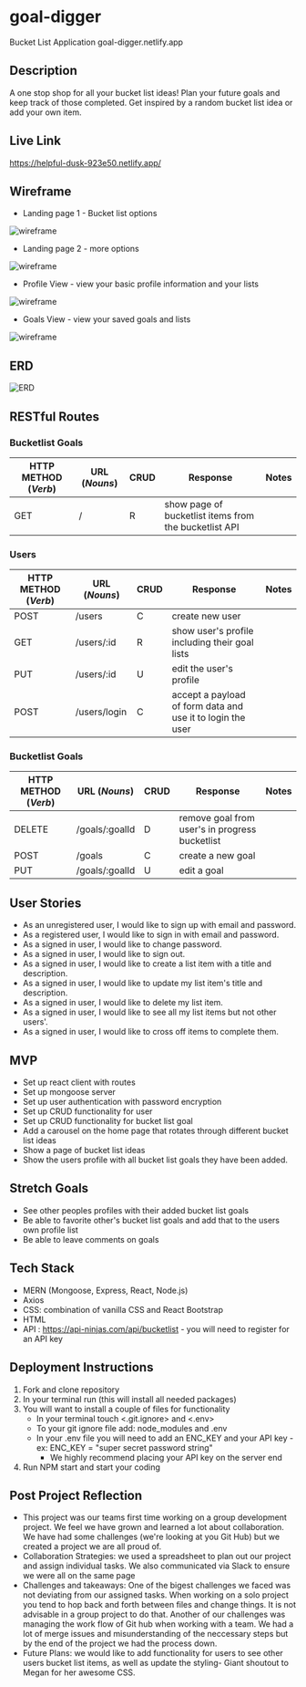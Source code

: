 # goal-digger

Bucket List Application
goal-digger.netlify.app

## Description

A one stop shop for all your bucket list ideas! Plan your future goals and keep track of those completed. 
Get inspired by a random bucket list idea or add your own item.

## Live Link
https://helpful-dusk-923e50.netlify.app/

## Wireframe

- Landing page 1 - Bucket list options

![wireframe](./Goal-Digger-Wireframe/Landing-page.png)
- Landing page 2 - more options

![wireframe](./Goal-Digger-Wireframe/Landing-page-2.png)
- Profile View - view your basic profile information and your lists

![wireframe](./Goal-Digger-Wireframe/Profile-view.png)
- Goals View - view your saved goals and lists

![wireframe](./Goal-Digger-Wireframe/Goals-View.png)



## ERD

![ERD](public/ERD.png)

## RESTful Routes

### Bucketlist Goals

| HTTP METHOD (_Verb_) | URL (_Nouns_) | CRUD | Response                                              | Notes |
| -------------------- | ------------- | ---- | ----------------------------------------------------- | ----- |
| GET                  | /             | R    | show page of bucketlist items from the bucketlist API |       |

### Users

| HTTP METHOD (_Verb_) | URL (_Nouns_) | CRUD | Response                                                   | Notes |
| -------------------- | ------------- | ---- | ---------------------------------------------------------- | ----- |
| POST                 | /users        | C    | create new user                                            |       |
| GET                  | /users/:id    | R    | show user's profile including their goal lists             |       |
| PUT                  | /users/:id    | U    | edit the user's profile                                    |       |
| POST                 | /users/login  | C    | accept a payload of form data and use it to login the user |       |

### Bucketlist Goals

| HTTP METHOD (_Verb_) | URL (_Nouns_)  | CRUD | Response                                       | Notes |
| -------------------- | -------------- | ---- | ---------------------------------------------- | ----- |
| DELETE               | /goals/:goalId | D    | remove goal from user's in progress bucketlist |       |
| POST                 | /goals         | C    | create a new goal                              |       |
| PUT                  | /goals/:goalId | U    | edit a goal                                    |       |

## User Stories

- As an unregistered user, I would like to sign up with email and password.
- As a registered user, I would like to sign in with email and password.
- As a signed in user, I would like to change password.
- As a signed in user, I would like to sign out.
- As a signed in user, I would like to create a list item with a title and description.
- As a signed in user, I would like to update my list item's title and description.
- As a signed in user, I would like to delete my list item.
- As a signed in user, I would like to see all my list items but not other users'.
- As a signed in user, I would like to cross off items to complete them.

## MVP

- Set up react client with routes
- Set up mongoose server
- Set up user authentication with password encryption
- Set up CRUD functionality for user
- Set up CRUD functionality for bucket list goal
- Add a carousel on the home page that rotates through different bucket list ideas
- Show a page of bucket list ideas
- Show the users profile with all bucket list goals they have been added.

## Stretch Goals

- See other peoples profiles with their added bucket list goals
- Be able to favorite other's bucket list goals and add that to the users own profile list
- Be able to leave comments on goals

## Tech Stack
- MERN (Mongoose, Express, React, Node.js)
- Axios
- CSS: combination of vanilla CSS and React Bootstrap
- HTML 
- API : https://api-ninjas.com/api/bucketlist - you will need to register for an API key

## Deployment Instructions
1. Fork and clone repository 
2. In your terminal run <npm install>  (this will install all needed packages)
3. You will want to install a couple of files for functionality
    - In  your terminal touch <.git.ignore> and <.env>
    - To your git ignore file add: node_modules and .env
    - In your .env file you will need to add an ENC_KEY and your API key 
        -ex: ENC_KEY = "super secret password string"
        - We highly recommend placing your API key on the server end
4. Run NPM start and start your coding 

## Post Project Reflection
- This project was our teams first time working on a group development project. We feel we have grown and learned a lot about collaboration. We have had some challenges (we're looking at you Git Hub) but we created a project we are all proud of. 
- Collaboration Strategies: we used a spreadsheet to plan out our project and assign individual tasks. We also communicated via Slack to ensure we were all on the same page
- Challenges and takeaways: One of the bigest challenges we faced was not deviating from our assigned tasks. When working on a solo project you tend to hop back and forth between files and change things. It is not advisable in a group project to do that.  Another of our challenges was managing the work flow of Git hub when working with a team. We had a lot of merge issues and misunderstanding of the neccessary steps but by the end of the project we had the process down.
- Future Plans: we would like to add functionality for users to see other users bucket list items, as well as update the styling- Giant shoutout to Megan for her awesome CSS.



